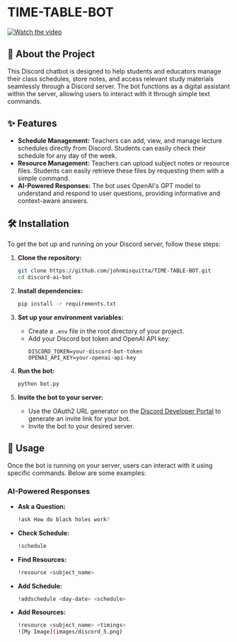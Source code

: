 # TIME-TABLE-BOT

[![Watch the video](https://img.youtube.com/vi/YOUR_VIDEO_ID/maxresdefault.jpg)]([https://www.youtube.com/watch?v=YOUR_VIDEO_ID](https://drive.google.com/file/d/1X7pxp5Pk3tB7bcODzl5ufkhn3J2FIpKm/view))


## 🤖 About the Project

This Discord chatbot is designed to help students and educators manage their class schedules, store notes, and access relevant study materials seamlessly through a Discord server. The bot functions as a digital assistant within the server, allowing users to interact with it through simple text commands.

## ✨ Features

- **Schedule Management:** Teachers can add, view, and manage lecture schedules directly from Discord. Students can easily check their schedule for any day of the week.
- **Resource Management:** Teachers can upload subject notes or resource files. Students can easily retrieve these files by requesting them with a simple command.
- **AI-Powered Responses:** The bot uses OpenAI's GPT model to understand and respond to user questions, providing informative and context-aware answers.

## 🛠️ Installation

To get the bot up and running on your Discord server, follow these steps:

1. **Clone the repository:**
    ```bash
    git clone https://github.com/johnmisquitta/TIME-TABLE-BOT.git
    cd discord-ai-bot
    ```

2. **Install dependencies:**
    ```bash
    pip install -r requirements.txt
    ```

3. **Set up your environment variables:**
   - Create a `.env` file in the root directory of your project.
   - Add your Discord bot token and OpenAI API key:
     ```env
     DISCORD_TOKEN=your-discord-bot-token
     OPENAI_API_KEY=your-openai-api-key
     ```

4. **Run the bot:**
    ```bash
    python bot.py
    ```

5. **Invite the bot to your server:**
   - Use the OAuth2 URL generator on the [Discord Developer Portal](https://discord.com/developers/applications) to generate an invite link for your bot.
   - Invite the bot to your desired server.

## 🚀 Usage

Once the bot is running on your server, users can interact with it using specific commands. Below are some examples:

### AI-Powered Responses

- **Ask a Question:**
  ```bash
  !ask How do black holes work?

- **Check Schedule:**
  ```bash
  !schedule

- **Find Resources:**
  ```bash
  !resource <subject_name>

- **Add Schedule:**
  ```bash
  !addschedule <day-date> <schedule>

- **Add Resources:**
  ```bash
  !resource <subject_name> <timings>
  ![My Image](images/discord_5.png)

